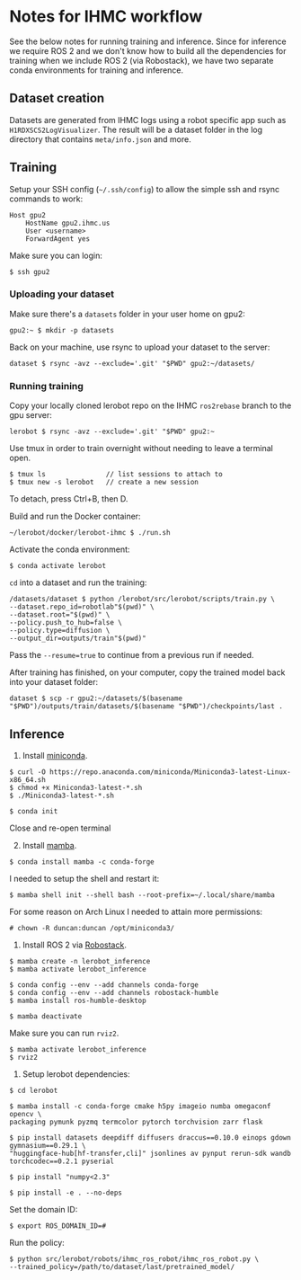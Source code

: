 # Notes for IHMC workflow

See the below notes for running training and inference.
Since for inference we require ROS 2 and we don't know how to build all the dependencies for training
when we include ROS 2 (via Robostack), we have two separate conda environments for training and inference.

## Dataset creation

Datasets are generated from IHMC logs using a robot specific app such as `H1RDXSCS2LogVisualizer`.
The result will be a dataset folder in the log directory that contains `meta/info.json` and more.

## Training

Setup your SSH config (`~/.ssh/config`) to allow the simple ssh and rsync commands to work:
```
Host gpu2
    HostName gpu2.ihmc.us
    User <username>
    ForwardAgent yes
```

Make sure you can login:
```
$ ssh gpu2
```

### Uploading your dataset

Make sure there's a `datasets` folder in your user home on gpu2:
```
gpu2:~ $ mkdir -p datasets
```

Back on your machine, use rsync to upload your dataset to the server:
```
dataset $ rsync -avz --exclude='.git' "$PWD" gpu2:~/datasets/
```

### Running training

Copy your locally cloned lerobot repo on the IHMC `ros2rebase` branch to the gpu server:
```
lerobot $ rsync -avz --exclude='.git' "$PWD" gpu2:~
```

Use tmux in order to train overnight without needing to leave a terminal open.

```
$ tmux ls               // list sessions to attach to
$ tmux new -s lerobot   // create a new session
```
To detach, press Ctrl+B, then D.

Build and run the Docker container:
```
~/lerobot/docker/lerobot-ihmc $ ./run.sh
```

Activate the conda environment:
```
$ conda activate lerobot
```

`cd` into a dataset and run the training:
```
/datasets/dataset $ python /lerobot/src/lerobot/scripts/train.py \
--dataset.repo_id=robotlab"$(pwd)" \
--dataset.root="$(pwd)" \
--policy.push_to_hub=false \
--policy.type=diffusion \
--output_dir=outputs/train"$(pwd)"
```

Pass the `--resume=true` to continue from a previous run if needed.

After training has finished, on your computer, copy the trained model back into your dataset folder:
```
dataset $ scp -r gpu2:~/datasets/$(basename "$PWD")/outputs/train/datasets/$(basename "$PWD")/checkpoints/last .
```

## Inference

1. Install [miniconda](https://www.anaconda.com/docs/getting-started/miniconda/main).
```
$ curl -O https://repo.anaconda.com/miniconda/Miniconda3-latest-Linux-x86_64.sh
$ chmod +x Miniconda3-latest-*.sh
$ ./Miniconda3-latest-*.sh
```
```
$ conda init
```
Close and re-open terminal

2. Install [mamba](https://mamba.readthedocs.io/en/latest/installation/mamba-installation.html).
```
$ conda install mamba -c conda-forge
```

I needed to setup the shell and restart it:
```
$ mamba shell init --shell bash --root-prefix=~/.local/share/mamba
```

For some reason on Arch Linux I needed to attain more permissions:
```
# chown -R duncan:duncan /opt/miniconda3/
```

1. Install ROS 2 via [Robostack](https://robostack.github.io/GettingStarted.html).
```
$ mamba create -n lerobot_inference
$ mamba activate lerobot_inference

$ conda config --env --add channels conda-forge
$ conda config --env --add channels robostack-humble
$ mamba install ros-humble-desktop

$ mamba deactivate
```
Make sure you can run `rviz2`.
```
$ mamba activate lerobot_inference
$ rviz2
```

1. Setup lerobot dependencies:

```
$ cd lerobot

$ mamba install -c conda-forge cmake h5py imageio numba omegaconf opencv \
packaging pymunk pyzmq termcolor pytorch torchvision zarr flask

$ pip install datasets deepdiff diffusers draccus==0.10.0 einops gdown gymnasium==0.29.1 \
"huggingface-hub[hf-transfer,cli]" jsonlines av pynput rerun-sdk wandb torchcodec==0.2.1 pyserial

$ pip install "numpy<2.3"

$ pip install -e . --no-deps
```


Set the domain ID:
```
$ export ROS_DOMAIN_ID=#
```

Run the policy:
```
$ python src/lerobot/robots/ihmc_ros_robot/ihmc_ros_robot.py \
--trained_policy=/path/to/dataset/last/pretrained_model/
```

